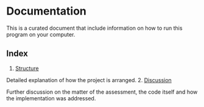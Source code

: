 # Documentation
This is a curated document that include information on how to run this program on your computer.

## Index
 1. [Structure](structure.md)
 
 Detailed explanation of how the project is arranged.
 2. [Discussion](discussion.md)
 
 Further discussion on the matter of the assessment, the code itself and how the implementation was addressed.
